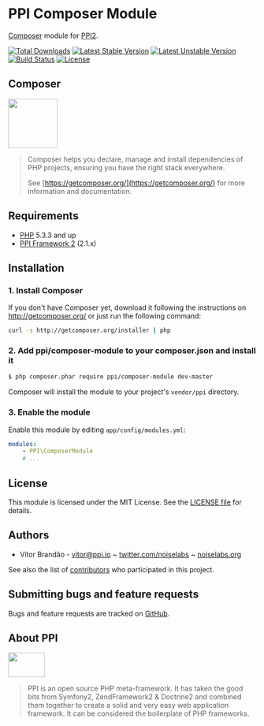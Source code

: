 PPI Composer Module
==================

[@php]:     http://php.net/         "PHP: Hypertext Preprocessor"
[@ppi]:     http://ppi.io/          "PPI Framework - The PHP Meta Framework!"
[@composer]: https://github.com/composer/composer  "Dependency Manager for PHP"

[Composer][@composer] module for [PPI2][@ppi].

[![Total Downloads](https://poser.pugx.org/ppi/composer-module/downloads.png)](https://packagist.org/packages/ppi/composer-module)
[![Latest Stable Version](https://poser.pugx.org/ppi/composer-module/v/stable.png)](https://packagist.org/packages/ppi/composer-module)
[![Latest Unstable Version](https://poser.pugx.org/ppi/composer-module/v/unstable.png)](https://packagist.org/packages/ppi/composer-module)
[![Build Status](https://secure.travis-ci.org/ppi/ppi-composer-module.png)](http://travis-ci.org/ppi/ppi-composer-module)
[![License](https://poser.pugx.org/ppi/composer-module/license.png)](https://packagist.org/packages/ppi/composer-module)

Composer
--------

<img src="https://getcomposer.org/img/logo-composer-transparent.png" height="100" />

> Composer helps you declare, manage and install dependencies of PHP projects, ensuring you have the right stack everywhere.
>
> See [https://getcomposer.org/](https://getcomposer.org/) for more information and documentation.

Requirements
------------

* [PHP][@php] 5.3.3 and up
* [PPI Framework 2][@ppi] (2.1.x)

Installation
------------

### 1. Install Composer

If you don't have Composer yet, download it following the instructions on
http://getcomposer.org/ or just run the following command:

``` bash
curl -s http://getcomposer.org/installer | php
```

### 2. Add ppi/composer-module to your composer.json and install it

``` bash
$ php composer.phar require ppi/composer-module dev-master
```

Composer will install the module to your project's `vendor/ppi` directory.

### 3. Enable the module

Enable this module by editing `app/config/modules.yml`:

``` yml
modules:
    - PPI\ComposerModule
    # ...
```

License
-------

This module is licensed under the MIT License. See the [LICENSE file](https://github.com/ppi/ppi-composer-module/blob/master/LICENSE) for details.

Authors
-------

* Vítor Brandão - <vitor@ppi.io> ~ [twitter.com/noiselabs](http://twitter.com/noiselabs) ~ [noiselabs.org](http://noiselabs.org)

See also the list of [contributors](https://github.com/ppi/ppi-composer-module/contributors) who participated in this project.

Submitting bugs and feature requests
------------------------------------

Bugs and feature requests are tracked on [GitHub](https://github.com/ppi/ppi-composer-module/issues).

About PPI
---------

<img src="https://upload.wikimedia.org/wikipedia/commons/7/7d/Ppi-framework-logo.png" width="74" height="50" />

> PPI is an open source PHP meta-framework. It has taken the good bits from Symfony2, ZendFramework2 & Doctrine2 and combined them together to create a solid and very easy web application framework. It can be considered the boilerplate of PHP frameworks.

